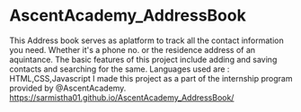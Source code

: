 # AscentAcademy_AddressBook
This Address book serves as aplatform to track all the contact information you need. Whether it's a phone no.
or the residence address of an aquintance. 
The basic features of this project include adding and saving contacts and searching for the same.
Languages used are : HTML,CSS,Javascript
I made this project as a part of the internship program provided by @AscentAcademy.
https://sarmistha01.github.io/AscentAcademy_AddressBook/
